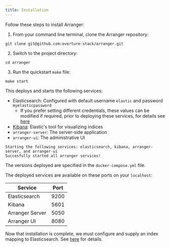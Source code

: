 ```yaml
---
title: Installation
---
```


Follow these steps to install Arranger:

1. From your command line terminal, clone the Arranger repository:

```shell
git clone git@github.com:overture-stack/arranger.git
```

2. Switch to the project directory:

```shell
cd arranger
```

3. Run the quickstart `make` file:

```shell
make start
```

This deploys and starts the following services:

* Elasticsearch: Configured with default username `elastic` and password `myelasticpassword`
    * If you prefer setting different credentials, these values can be modified if required, prior to deploying these services, for details see [here](/documentation/arranger/installation/authentication)
* [Kibana](https://www.elastic.co/kibana): Elastic's tool for visualizing indices
* `arranger-server`: The server-side application
* `arranger-ui`: The administrative UI

```shell
Starting the following services: elasticsearch, kibana, arranger-server, and arranger-ui
Succesfully started all arranger services!
```
The versions deployed are specified in the `docker-compose.yml` file.

The deployed services are available on these ports on your `localhost`:

| Service | Port |
|---------|------|
| Elasticsearch | 9200 |
| Kibana | 5601 |
| Arranger Server | 5050 |
| Arranger UI | 8080 |

Now that installation is complete, we must configure and supply an index mapping to Elasticsearch.  See [here](/documentation/arranger/installation/configuration/es) for details.
